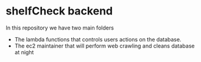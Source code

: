 # shelfCheck backend

In this repository we have two main folders
* The lambda functions that controls users actions on the database.
* The ec2 maintainer that will perform web crawling and cleans database at night